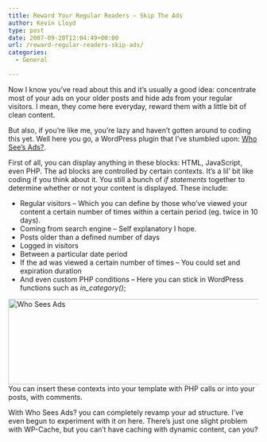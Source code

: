 ```yaml
---
title: Reward Your Regular Readers – Skip The Ads
author: Kevin Lloyd
type: post
date: 2007-09-20T12:04:49+00:00
url: /reward-regular-readers-skip-ads/
categories:
  - General

---
```

Now I know you&#8217;ve read about this and it&#8217;s usually a good idea: concentrate most of your ads on your older posts and hide ads from your regular visitors. I mean, they come here everyday, reward them with a little bit of clean content.

But also, if you&#8217;re like me, you&#8217;re lazy and haven&#8217;t gotten around to coding this yet. Well here you go, a WordPress plugin that I&#8217;ve stumbled upon: [Who See&#8217;s Ads?][1].

First of all, you can display anything in these blocks: HTML, JavaScript, even PHP. The ad blocks are controlled by certain contexts. It&#8217;s a lil&#8217; bit like coding if you think about it. You still a bunch of _if statements_ together to determine whether or not your content is displayed. These include:

  * Regular visitors &#8211; Which you can define by those who&#8217;ve viewed your content a certain number of times within a certain period (eg. twice in 10 days).
  * Coming from search engine &#8211; Self explanatory I hope.
  * Posts older than a defined number of days
  * Logged in visitors
  * Between a particular date period
  * If the ad was viewed a certain number of times &#8211; You could set and expiration duration
  * And even custom PHP conditions &#8211; Here you can stick in WordPress functions such as _in_category()_;

[<img src="https://i0.wp.com/webdevelopment2.com/wp-content/uploads/who-sees-ads.png?resize=556%2C172&#038;ssl=1" title="Who Sees Ads" alt="Who Sees Ads" class="imageframe imgalignleft" align="left" height="172" width="556" data-recalc-dims="1" />][1]You can insert these contexts into your template with PHP calls or into your posts, with comments.

With Who Sees Ads? you can completely revamp your ad structure. I&#8217;ve even begun to experiment with it on here. There&#8217;s just one slight problem with WP-Cache, but you can&#8217;t have caching with dynamic content, can you?

 [1]: http://planetozh.com/blog/my-projects/wordpress-plugin-who-sees-ads-control-adsense-display/